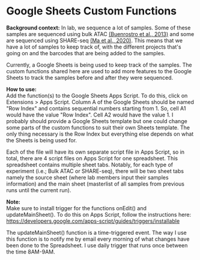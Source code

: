 # Google Sheets Custom Functions
**Background context:** In lab, we sequence a lot of samples. Some of these samples are sequenced using bulk ATAC [(Buenrostro et al., 2013)](https://www.nature.com/articles/nmeth.2688) and some are sequenced using SHARE-seq [(Ma et al., 2020)](https://www.sciencedirect.com/science/article/pii/S0092867420312538). This means that we have a lot of samples to keep track of, with the different projects that's going on and the barcodes that are being added to the samples.

Currently, a Google Sheets is being used to keep track of the samples. The custom functions shared here are used to add more features to the Google Sheets to track the samples before and after they were sequenced.

**How to use:**<br>
Add the function(s) to the Google Sheets Apps Script. To do this, click on Extensions > Apps Script.
Column A of the Google Sheets should be named "Row Index" and contains sequential numbers starting from 1. So, cell A1 would have the value "Row Index". Cell A2 would have the value 1. I probably should provide a Google Sheets template but one could change some parts of the custom functions to suit their own Sheets template. The only thing necessary is the Row Index but everything else depends on what the Sheets is being used for.

Each of the file will have its own separate script file in Apps Script, so in total, there are 4 script files on Apps Script for one spreadsheet. This spreadsheet contains multiple sheet tabs. Notably, for each type of experiment (i.e.; Bulk ATAC or SHARE-seq), there will be two sheet tabs namely the source sheet (where lab members input their samples information) and the main sheet (masterlist of all samples from previous runs until the current run).

**Note:**<br>
Make sure to install trigger for the functions onEdit() and updateMainSheet(). To do this on Apps Script, follow the instructions here: https://developers.google.com/apps-script/guides/triggers/installable

The updateMainSheet() function is a time-triggered event. The way I use this function is to notify me by email every morning of what changes have been done to the Spreadsheet. I use daily trigger that runs once between the time 8AM-9AM.
